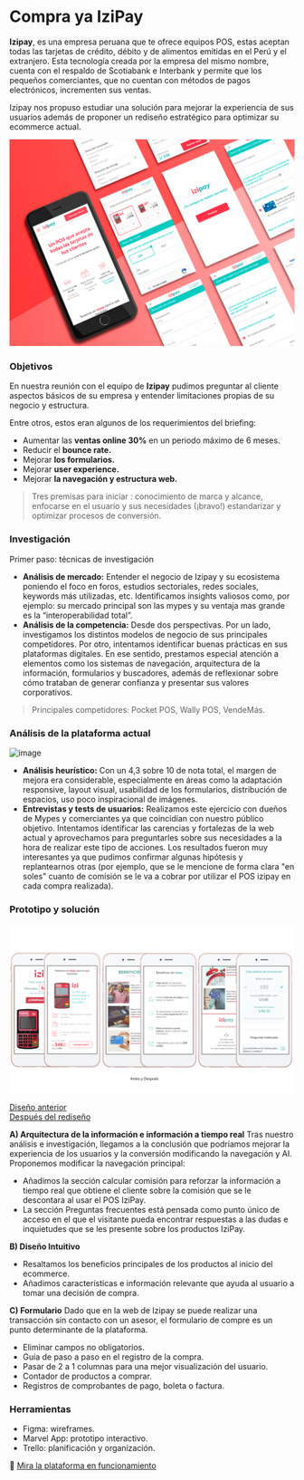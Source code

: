 # Compra ya IziPay

**Izipay**, es una empresa peruana que te ofrece equipos POS, estas aceptan todas las tarjetas de crédito, débito y de alimentos emitidas en el Perú y el extranjero.
Esta tecnología creada por la empresa del mismo nombre, cuenta con el respaldo de Scotiabank e Interbank y permite que los pequeños comerciantes, que no cuentan con métodos de pagos electrónicos, incrementen sus ventas.

Izipay nos propuso estudiar una solución para mejorar la experiencia de sus usuarios además de proponer un rediseño estratégico para optimizar su ecommerce actual.

![image](https://raw.githubusercontent.com/alejandraHoces/Izipay/master/IZIPAY%20MOCKUP.png)

### Objetivos
En nuestra reunión con el equipo de **Izipay** pudimos preguntar al cliente aspectos básicos de su empresa y entender limitaciones propias de su negocio y estructura. 

Entre otros, estos eran algunos de los requerimientos del briefing:

- Aumentar las **ventas online 30%** en un periodo máximo de 6 meses.
- Reducir el **bounce rate.**
- Mejorar **los formularios.**
- Mejorar **user experience.**
- Mejorar **la navegación y estructura web.**

> Tres premisas para iniciar : conocimiento de marca y alcance, enfocarse en el usuario y sus necesidades (¡bravo!) estandarizar y optimizar procesos de conversión. 

### Investigación

Primer paso: técnicas de investigación

- **Análisis de mercado:** Entender el negocio de Izipay y su ecosistema poniendo el foco en foros, estudios sectoriales, redes sociales, keywords más utilizadas, etc. Identificamos insights valiosos como, por ejemplo: su mercado principal son las mypes y su ventaja mas grande es la “interoperabilidad total”.
- **Análisis de la competencia:** Desde dos perspectivas. Por un lado, investigamos los distintos modelos de negocio de sus principales competidores. Por otro, intentamos identificar buenas prácticas en sus plataformas digitales. En ese sentido, prestamos especial atención a elementos como los sistemas de navegación, arquitectura de la información, formularios y buscadores, además de reflexionar sobre cómo trataban de generar confianza y presentar sus valores corporativos.
> Principales competidores: Pocket POS, Wally POS, VendeMás.

### Análisis de la plataforma actual
![image](https://github.com/alejandraHoces/Izipay/blob/master/test.png?raw=true)
- **Análisis heurístico:** Con un 4,3 sobre 10 de nota total, el margen de mejora era considerable, especialmente en áreas como la adaptación responsive, layout visual, usabilidad de los formularios, distribución de espacios, uso poco inspiracional de imágenes.
- **Entrevistas y tests de usuarios:** Realizamos este ejercicio con dueños de Mypes y comerciantes ya que coincidían con nuestro público objetivo. Intentamos identificar las carencias y fortalezas de la web actual y aprovechamos para preguntarles sobre sus necesidades a la hora de realizar este tipo de acciones. Los resultados fueron muy interesantes ya que pudimos confirmar algunas hipótesis y replantearnos otras (por ejemplo, que se le mencione de forma clara "en soles" cuanto de comisión se le va a cobrar por utilizar el POS izipay en cada compra realizada).

### Prototipo y solución
![image](https://raw.githubusercontent.com/alejandraHoces/Izipay/master/izipay%20comparativo.png)  

[Diseño anterior](https://marvelapp.com/1i7h59hg)  
[Después del rediseño](https://marvelapp.com/aa7b7jb)  

**A) Arquitectura de la información e información a tiempo real** 
Tras nuestro análisis e investigación, llegamos a la conclusión que podríamos mejorar la experiencia de los usuarios y la conversión modificando la navegación y AI. 
Proponemos modificar la navegación principal:
- Añadimos la sección calcular comisión para reforzar la información a tiempo real que obtiene el cliente sobre la comisión que se le descontara al usar el POS IziPay.
- La sección Preguntas frecuentes está pensada como punto único de acceso en el que el visitante pueda encontrar respuestas a las dudas e inquietudes que se les presente sobre los productos IziPay.  

**B) Diseño Intuitivo** 
- Resaltamos los beneficios principales de los productos al inicio del ecommerce.
- Añadimos características e información relevante que ayuda al usuario a tomar una decisión de compra.  

**C) Formulario**
Dado que en la web de Izipay se puede realizar una transacción sin contacto con un asesor, el formulario de compre es un punto determinante de la plataforma.
- Eliminar campos no obligatorios.
- Guía de paso a paso en el registro de la compra.
- Pasar de 2 a 1 columnas para una mejor visualización del usuario.
- Contador de productos a comprar.
- Registros de comprobantes de pago, boleta o factura.

### Herramientas
- Figma: wireframes.
- Marvel App: prototipo interactivo.
- Trello: planificación y organización.

📲 [Mira la plataforma en funcionamiento](https://compraya.izipay.pe/) 
